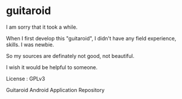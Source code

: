 guitaroid
=========

I am sorry that it took a while.

When I first develop this "guitaroid", I didn't have any field experience, skills. I was newbie.

So my sources are definately not good, not beautiful.

I wish it would be helpful to someone.

License : GPLv3

Guitaroid Android Application Repository
